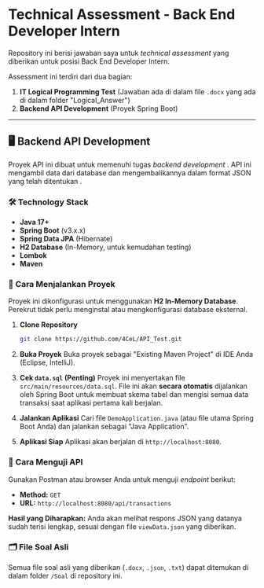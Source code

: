 # Technical Assessment - Back End Developer Intern

Repository ini berisi jawaban saya untuk *technical assessment* yang diberikan untuk posisi Back End Developer Intern.

Assessment ini terdiri dari dua bagian:
1.  **IT Logical Programming Test** (Jawaban ada di dalam file `.docx` yang ada di dalam folder "Logical_Answer")
2.  **Backend API Development** (Proyek Spring Boot)

---

## 🖥️ Backend API Development

Proyek API ini dibuat untuk memenuhi tugas *backend development* . API ini mengambil data dari database dan mengembalikannya dalam format JSON yang telah ditentukan .

### 🛠️ Technology Stack
* **Java 17+**
* **Spring Boot** (v3.x.x)
* **Spring Data JPA** (Hibernate)
* **H2 Database** (In-Memory, untuk kemudahan testing)
* **Lombok**
* **Maven**

### 🚀 Cara Menjalankan Proyek

Proyek ini dikonfigurasi untuk menggunakan **H2 In-Memory Database**. Perekrut tidak perlu menginstal atau mengkonfigurasi database eksternal.

1.  **Clone Repository**
    ```bash
    git clone https://github.com/4CeL/API_Test.git
    ```

2.  **Buka Proyek**
    Buka proyek sebagai "Existing Maven Project" di IDE Anda (Eclipse, IntelliJ).

3.  **Cek `data.sql` (Penting)**
    Proyek ini menyertakan file `src/main/resources/data.sql`. File ini akan **secara otomatis** dijalankan oleh Spring Boot untuk membuat skema tabel dan mengisi semua data transaksi saat aplikasi pertama kali berjalan.

4.  **Jalankan Aplikasi**
    Cari file `DemoApplication.java` (atau file utama Spring Boot Anda) dan jalankan sebagai "Java Application".

5.  **Aplikasi Siap**
    Aplikasi akan berjalan di `http://localhost:8080`.

### 🧪 Cara Menguji API

Gunakan Postman atau browser Anda untuk menguji *endpoint* berikut:

* **Method:** `GET` 
* **URL:** `http://localhost:8080/api/transactions`

**Hasil yang Diharapkan:**
Anda akan melihat respons JSON yang datanya sudah terisi lengkap, sesuai dengan file `viewData.json` yang diberikan.

### 🗂️ File Soal Asli

Semua file soal asli yang diberikan (`.docx`, `.json`, `.txt`) dapat ditemukan di dalam folder `/Soal` di repository ini.
